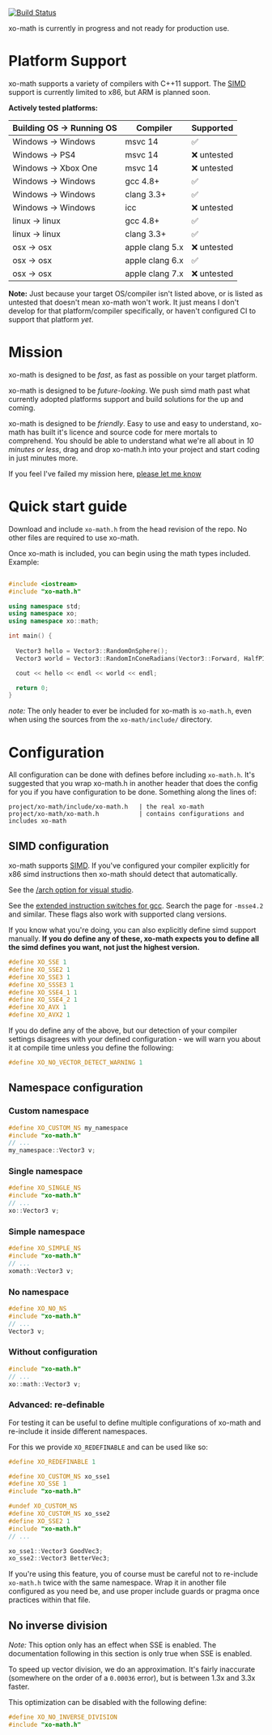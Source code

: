 [![Build Status](https://semaphoreci.com/api/v1/xoorath/xo-math/branches/master/badge.svg)](https://semaphoreci.com/xoorath/xo-math)

xo-math is currently in progress and not ready for production use.

# Platform Support

xo-math supports a variety of compilers with C++11 support. The [SIMD](https://en.wikipedia.org/wiki/SIMD) support is currently limited to x86, but ARM is planned soon.

**Actively tested platforms:**

| Building OS -> Running OS | Compiler         | Supported          |
|---------------------------|------------------|--------------------|
| Windows -> Windows        | msvc 14          | :white_check_mark: |
| Windows -> PS4            | msvc 14          | :x: untested       |
| Windows -> Xbox One       | msvc 14          | :x: untested       |
| Windows -> Windows        | gcc 4.8+         | :white_check_mark: |
| Windows -> Windows        | clang 3.3+       | :white_check_mark: |
| Windows -> Windows        | icc              | :x: untested       |
| linux -> linux            | gcc 4.8+         | :white_check_mark: |
| linux -> linux            | clang 3.3+       | :white_check_mark: |
| osx -> osx                | apple clang 5.x  | :x: untested       |
| osx -> osx                | apple clang 6.x  | :white_check_mark: |
| osx -> osx                | apple clang 7.x  | :x: untested       |

**Note:**
Just because your target OS/compiler isn't listed above, or is listed as untested that doesn't mean xo-math won't work. It just means I don't develop for that platform/compiler specifically, or haven't configured CI to support that platform *yet*.

# Mission

xo-math is designed to be *fast*, as fast as possible on your target platform.

xo-math is designed to be *future-looking*. We push simd math past what currently adopted platforms support and build solutions for the up and coming.

xo-math is designed to be *friendly*. Easy to use and easy to understand, xo-math has built it's licence and source code for mere mortals to comprehend. You should be able to understand what we're all about in *10 minutes or less*, drag and drop xo-math.h into your project and start coding in just minutes more.

If you feel I've failed my mission here, [please let me know](https://github.com/xoorath/xo-math/issues)

# Quick start guide

Download and include `xo-math.h` from the head revision of the repo. No other files are required to use xo-math.

Once xo-math is included, you can begin using the math types included. Example:

```c++

#include <iostream>
#include "xo-math.h"

using namespace std;
using namespace xo;
using namespace xo::math;

int main() {
  
  Vector3 hello = Vector3::RandomOnSphere();
  Vector3 world = Vector3::RandomInConeRadians(Vector3::Forward, HalfPI/2.0f);

  cout << hello << endl << world << endl;

  return 0;
}

```

_note:_ The only header to ever be included for xo-math is `xo-math.h`, even when using the sources from the `xo-math/include/` directory.


# Configuration

All configuration can be done with defines before including `xo-math.h`. It's suggested that you wrap xo-math.h in another header that does the config for you if you have configuration to be done. Something along the lines of:

```
project/xo-math/include/xo-math.h   | the real xo-math
project/xo-math/xo-math.h           | contains configurations and includes xo-math
```

## SIMD configuration

xo-math supports [SIMD](https://en.wikipedia.org/wiki/SIMD). If you've configured your compiler explicitly for x86 simd instructions then xo-math should detect that automatically.

See the [/arch option for visual studio](https://msdn.microsoft.com/en-us/library/7t5yh4fd.aspx).

See the [extended instruction switches for gcc](https://gcc.gnu.org/onlinedocs/gcc-4.5.3/gcc/i386-and-x86_002d64-Options.html). Search the page for `-msse4.2` and similar. 
These flags also work with supported clang versions.

If you know what you're doing, you can also explicitly define simd support manually. **If you do define any of these, xo-math expects you to define all the simd defines you want, not just the highest version.**

```c++
#define XO_SSE 1
#define XO_SSE2 1
#define XO_SSE3 1
#define XO_SSSE3 1
#define XO_SSE4_1 1
#define XO_SSE4_2 1
#define XO_AVX 1
#define XO_AVX2 1
```

If you do define any of the above, but our detection of your compiler settings disagrees with your defined configuration - we will warn you about it at compile time unless you define the following:

```c++
#define XO_NO_VECTOR_DETECT_WARNING 1
```

## Namespace configuration

### Custom namespace

```c++
#define XO_CUSTOM_NS my_namespace
#include "xo-math.h"
// ...
my_namespace::Vector3 v;
```

### Single namespace

```c++
#define XO_SINGLE_NS
#include "xo-math.h"
// ...
xo::Vector3 v;
```

### Simple namespace

```c++
#define XO_SIMPLE_NS
#include "xo-math.h"
// ...
xomath::Vector3 v;
```

### No namespace

```c++
#define XO_NO_NS
#include "xo-math.h"
// ...
Vector3 v;
```

### Without configuration

```c++
#include "xo-math.h"
// ...
xo::math::Vector3 v;
```

### Advanced: re-definable

For testing it can be useful to define multiple configurations of xo-math and re-include it inside different namespaces.

For this we provide `XO_REDEFINABLE` and can be used like so:

```c++
#define XO_REDEFINABLE 1

#define XO_CUSTOM_NS xo_sse1
#define XO_SSE 1
#include "xo-math.h"

#undef XO_CUSTOM_NS
#define XO_CUSTOM_NS xo_sse2
#define XO_SSE2 1
#include "xo-math.h"
// ...

xo_sse1::Vector3 GoodVec3;
xo_sse2::Vector3 BetterVec3;
```

If you're using this feature, you of course must be careful not to re-include `xo-math.h` twice with the same namespace. Wrap it in another file configured as you need be, and use proper include guards or pragma once practices within that file.

## No inverse division

*Note:* This option only has an effect when SSE is enabled. The documentation following in this section is only true when SSE is enabled.

To speed up vector division, we do an approximation. It's fairly inaccurate (somewhere on the order of a `0.00036` error), but is between 1.3x and 3.3x faster.

This optimization can be disabled with the following define:

```c++
#define XO_NO_INVERSE_DIVISION
#include "xo-math.h"
```